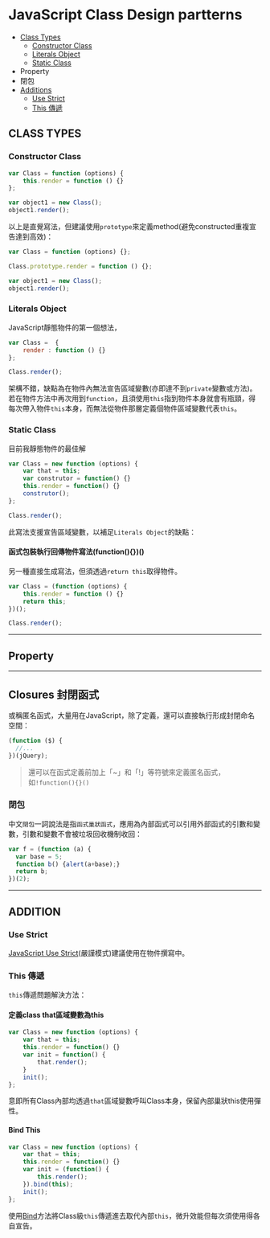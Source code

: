 JavaScript Class Design partterns
=================================

- [Class Types](#class-types)
    - [Constructor Class](#constructor-class)
    - [Literals Object](#literals-object)
    - [Static Class](#static-class)
- Property
- 閉包
- [Additions](#additions)
    - [Use Strict](#use-strict)
    - [This 傳遞](#this-傳遞)

CLASS TYPES
-----------

### Constructor Class

```javascript
var Class = function (options) {
    this.render = function () {}
};

var object1 = new Class();
object1.render(); 
```

以上是直覺寫法，但建議使用`prototype`來定義method(避免constructed重複宣告達到高效)：

```javascript
var Class = function (options) {};

Class.prototype.render = function () {};

var object1 = new Class();
object1.render(); 
```

### Literals Object

JavaScript靜態物件的第一個想法，

```javascript
var Class =  {
    render : function () {}
};

Class.render(); 
```

架構不錯，缺點為在物件內無法宣告區域變數(亦即達不到`private`變數或方法)。
若在物件方法中再次用到`function`，且須使用`this`指到物件本身就會有瓶頸，得每次帶入物件`this`本身，而無法從物件那層定義個物件區域變數代表`this`。

### Static Class

目前我靜態物件的最佳解

```javascript
var Class = new function (options) {
    var that = this;
    var construtor = function() {}
    this.render = function() {}
    construtor();
};

Class.render(); 
```

此寫法支援宣告區域變數，以補足`Literals Object`的缺點：


#### 函式包裝執行回傳物件寫法(function(){})()

另一種直接生成寫法，但須透過`return this`取得物件。

```javascript
var Class = (function (options) {
    this.render = function () {}
    return this;
})();

Class.render();
```

---

Property
--------

---

Closures 封閉函式
-----------------

或稱匿名函式，大量用在JavaScript，除了定義，還可以直接執行形成封閉命名空間：

```javascript
(function ($) {
  //...
})(jQuery);
```

> 還可以在函式定義前加上「~」和「!」等符號來定義匿名函式，如`!function(){}()`

### 閉包

中文`閉包`一詞說法是指`函式巢狀函式`，應用為內部函式可以引用外部函式的引數和變數，引數和變數不會被垃圾回收機制收回：

```javascript
var f = (function (a) {
  var base = 5;
  function b() {alert(a+base);}
  return b;
})(2);
```


---

ADDITION 
--------

### Use Strict

[JavaScript Use Strict](https://www.w3schools.com/js/js_strict.asp)(嚴謹模式)建議使用在物件撰寫中。


### This 傳遞

`this`傳遞問題解決方法：

#### 定義class that區域變數為this

```javascript
var Class = new function (options) {
    var that = this;
    this.render = function() {}
    var init = function() {
        that.render();
    }
    init();
};
```

意即所有Class內部均透過`that`區域變數呼叫Class本身，保留內部巢狀this使用彈性。

#### Bind This

```javascript
var Class = new function (options) {
    var that = this;
    this.render = function() {}
    var init = (function() {
        this.render();
    }).bind(this);
    init();
};
```

使用[Bind](https://developer.mozilla.org/en-US/docs/Web/JavaScript/Reference/Global_Objects/Function/bind)方法將Class級`this`傳遞進去取代內部`this`，微升效能但每次須使用得各自宣告。
